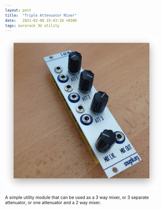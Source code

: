 ```yaml
---
layout: post
title:  "Triple Attenuator Mixer"
date:   2021-02-08 15:43:18 +0100
tags: eurorack 3U utility
---
```

![Triple Attenuator Mixer](/assets/3attmix.png)

A simple utility module that can be used as a 3 way mixer, or 3 separate attenuator, or one attenuator and a 2 way mixer.
